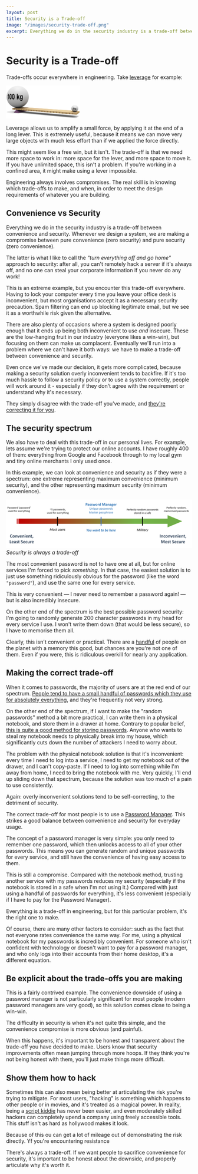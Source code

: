```yaml
---
layout: post
title: Security is a Trade-off
image: "/images/security-trade-off.png"
excerpt: Everything we do in the security industry is a trade-off between convenience and security. The real skill is knowing which trade-offs to make, and when, in order to meet the design requirements of whatever you are building.
---
```


# Security is a Trade-off

Trade-offs occur everywhere in engineering. Take [leverage](https://en.wikipedia.org/wiki/Lever) for example:

<img src="/images/leverage.jpg" alt="Leverage" width="200"/>

Leverage allows us to amplify a small force, by applying it at the end of a long lever. This is extremely useful, because it means we can move very large objects with much less effort than if we applied the force directly.

This might seem like a free win, but it isn't. The trade-off is that we need more space to work in: more space for the lever, and more space to move it. If you have unlimited space, this isn't a problem. If you're working in a confined area, it might make using a lever impossible.

Engineering always involves compromises. The real skill is in knowing which trade-offs to make, and when, in order to meet the design requirements of whatever you are building.

## Convenience vs Security

Everything we do in the security industry is a trade-off between convenience and security. Whenever we design a system, we are making a compromise between pure convenience (zero security) and pure security (zero convenience). 

The latter is what I like to call the *"turn everything off and go home"* approach to security: after all, you can't remotely hack a server if it's always off, and no one can steal your corporate information if you never do any work!

This is an extreme example, but you encounter this trade-off everywhere. Having to lock your computer every time you leave your office desk is inconvenient, but most organisations accept it as a necessary security precaution. Spam filtering can end up blocking legitimate email, but we see it as a worthwhile risk given the alternative.

There are also plenty of occasions where a system is designed poorly enough that it ends up being both inconvenient to use *and*  insecure. These are the low-hanging fruit in our industry (everyone likes a win-win), but focusing on them can make us complacent. Eventually we'll run into a problem where we can't have it both ways: we have to make a trade-off between convenience and security.

Even once we've made our decision, it gets more complicated, because making a security solution overly inconvenient tends to backfire. If it's too much hassle to follow a security policy or to use a system correctly, people will work around it - especially if they don't agree with the requirement or understand why it's necessary.

They simply disagree with the trade-off you've made, and [they're correcting it for you](https://twitter.com/SwiftOnSecurity/status/1002383281550233601). 

## The security spectrum

We also have to deal with this trade-off in our personal lives. For example, lets assume we're trying to protect our online accounts. I have roughly 400 of them: everything from Google and Facebook through to my local gym and tiny online merchants I only used once.

In this example, we can look at convenience and security as if they were a spectrum: one extreme representing maximum convenience (minimum security), and the other representing maximum security (minimum convenience).

![Security trade-offs in password practices](/images/security-trade-off-cropped.png)
*Security is always a trade-off*

The most convenient password is not to have one at all, but for online services I'm forced to pick *something*. In that case, the easiest solution is to just use something ridiculously obvious for the password (like the word `"password"`), and use the same one for every service.

This is very convenient — I never need to remember a password again! — but is also incredibly insecure.

On the other end of the spectrum is the best possible password security: I'm going to randomly generate 200 character passwords in my head for every service I use. I won't write them down (that would be less secure), so I have to memorise them all.

Clearly, this isn't convenient or practical. There are a [handful](https://www.ndtv.com/india-news/21-year-old-memorises-70-000-pi-digits-sets-guinness-record-1226747) of people on the planet with a memory this good, but chances are you're not one of them. Even if you were, this is ridiculous overkill for nearly any application.

## Making the correct trade-off

When it comes to passwords, the majority of users are at the red end of our spectrum. [People tend to have a small handful of passwords which they use for absolutely everything](https://nakedsecurity.sophos.com/2013/04/23/users-same-password-most-websites/), and they're frequently not very strong.

On the other end of the spectrum, if I want to make the "random passwords" method a bit more practical, I can write them in a physical notebook, and store them in a drawer at home. Contrary to popular belief, [this is quite a good method for storing passwords](https://www.troyhunt.com/password-managers-dont-have-to-be-perfect-they-just-have-to-be-better-than-not-having-one/). Anyone who wants to steal my notebook needs to physically break into my house, which significantly cuts down the number of attackers I need to worry about.

The problem with the physical notebook solution is that it's inconvenient: every time I need to log into a service, I need to get my notebook out of the drawer, and I can't copy-paste. If I need to log into something while I'm away from home, I need to bring the notebook with me. Very quickly, I'll end up sliding down that spectrum, because the solution was too much of a pain to use consistently. 

Again: overly inconvenient solutions tend to be self-correcting, to the detriment of security.

The correct trade-off for most people is to use a [Password Manager](https://en.wikipedia.org/wiki/Password_manager). This strikes a good balance between convenience and security for everyday usage.

The concept of a password manager is very simple: you only need to remember one password, which then unlocks access to all of your other passwords. This means you can generate random and unique passwords for every service, and still have the convenience of having easy access to them.

This is still a compromise. Compared with the notebook method, trusting another service with my passwords reduces my security (especially if the notebook is stored in a safe when I'm not using it.) Compared with just using a handful of passwords for everything, it's less convenient (especially if I have to pay for the Password Manager).

Everything is a trade-off in engineering, but for this particular problem, it's the right one to make.

Of course, there are many other factors to consider: such as the fact that not everyone rates convenience the same way. For me, using a physical notebook for my passwords is incredibly convenient. For someone who isn't confident with technology or doesn't want to pay for a password manager, and who only logs into their accounts from their home desktop, it's a different equation.

## Be explicit about the trade-offs you are making

This is a fairly contrived example. The convenience downside of using a password manager is not particularly significant for most people (modern password managers are very good), so this solution comes close to being a win-win.

The difficulty in security is when it's not quite this simple, and the convenience compromise is more obvious (and painful). 

When this happens, it's important to be honest and transparent about the trade-off you have decided to make. Users know that security improvements often mean jumping through more hoops. If they think you're not being honest with them, you'll just make things more difficult.

## Show them how to hack

Sometimes this can also mean being better at articulating the risk you're trying to mitigate. For most users, "hacking" is something which happens to other people or in movies, and it's treated as a magical power. In reality, being a [script kiddie](https://en.wikipedia.org/wiki/Script_kiddie) has never been easier, and even moderately skilled hackers can completely upend a company using freely accessible tools. This stuff isn't as hard as hollywood makes it look.

Because of this ou can get a lot of mileage out of demonstrating the risk directly. Yf you're encountering resistance 

There's always a trade-off. If we want people to sacrifice convenience for security, it's important to be honest about the downside, and properly articulate why it's worth it.
